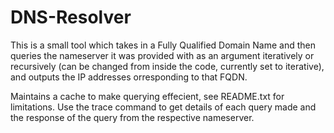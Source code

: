 # DNS-Resolver
This is a small tool which takes in a Fully Qualified Domain Name and then queries the nameserver it was provided with as an argument iteratively or recursively (can be changed from inside the code, currently set to iterative), and outputs the IP addresses orresponding to that FQDN.

Maintains a cache to make querying effecient, see README.txt for limitations.
Use the trace command to get details of each query made and the response of the query from the respective nameserver.

